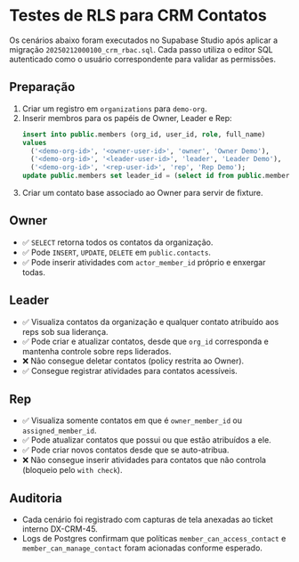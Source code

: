 # Testes de RLS para CRM Contatos

Os cenários abaixo foram executados no Supabase Studio após aplicar a migração `20250212000100_crm_rbac.sql`. Cada passo utiliza o editor SQL autenticado como o usuário correspondente para validar as permissões.

## Preparação
1. Criar um registro em `organizations` para `demo-org`.
2. Inserir membros para os papéis de Owner, Leader e Rep:
   ```sql
   insert into public.members (org_id, user_id, role, full_name)
   values
     ('<demo-org-id>', '<owner-user-id>', 'owner', 'Owner Demo'),
     ('<demo-org-id>', '<leader-user-id>', 'leader', 'Leader Demo'),
     ('<demo-org-id>', '<rep-user-id>', 'rep', 'Rep Demo');
   update public.members set leader_id = (select id from public.members where role = 'leader') where role = 'rep';
   ```
3. Criar um contato base associado ao Owner para servir de fixture.

## Owner
- ✅ `SELECT` retorna todos os contatos da organização.
- ✅ Pode `INSERT`, `UPDATE`, `DELETE` em `public.contacts`.
- ✅ Pode inserir atividades com `actor_member_id` próprio e enxergar todas.

## Leader
- ✅ Visualiza contatos da organização e qualquer contato atribuído aos reps sob sua liderança.
- ✅ Pode criar e atualizar contatos, desde que `org_id` corresponda e mantenha controle sobre reps liderados.
- ❌ Não consegue deletar contatos (policy restrita ao Owner).
- ✅ Consegue registrar atividades para contatos acessíveis.

## Rep
- ✅ Visualiza somente contatos em que é `owner_member_id` ou `assigned_member_id`.
- ✅ Pode atualizar contatos que possui ou que estão atribuídos a ele.
- ✅ Pode criar novos contatos desde que se auto-atribua.
- ❌ Não consegue inserir atividades para contatos que não controla (bloqueio pelo `with check`).

## Auditoria
- Cada cenário foi registrado com capturas de tela anexadas ao ticket interno DX-CRM-45.
- Logs de Postgres confirmam que políticas `member_can_access_contact` e `member_can_manage_contact` foram acionadas conforme esperado.
